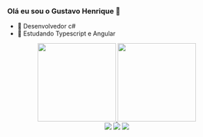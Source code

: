 ### Olá eu sou o Gustavo Henrique 👋

- 🔭 Desenvolvedor c#
- 🌱 Estudando Typescript e Angular

<div align="center">
  <a href="https://github.com/Gustavo2505">
  <img height="180em" src="https://github-readme-stats.vercel.app/api?username=Gustavo2505&show_icons=true&theme=dark&include_all_commits=true&count_private=true"/>
  <img height="180em" src="https://github-readme-stats.vercel.app/api/top-langs/?username=Gustavo2505&layout=compact&langs_count=7&theme=dark"/>
</div>

  <div align="center"> 
 <a href="https://instagram.com/gusttavo_db" target="_blank"><img src="https://img.shields.io/badge/-Instagram-%23E4405F?style=for-the-badge&logo=instagram&logoColor=white" target="_blank"></a>
  <a href = "mailto:gustavohenrique.justr@gmail.com"><img src="https://img.shields.io/badge/-Gmail-%23333?style=for-the-badge&logo=gmail&logoColor=white" target="_blank"></a>
  <a href="https://www.linkedin.com/in/gustavojustino/" target="_blank"><img src="https://img.shields.io/badge/-LinkedIn-%230077B5?style=for-the-badge&logo=linkedin&logoColor=white" target="_blank"></a> 
 
</div>
